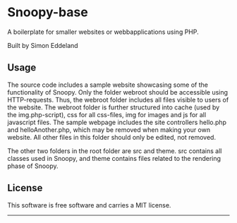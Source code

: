 Snoopy-base
==================

A boilerplate for smaller websites or webbapplications using PHP.

Built by Simon Eddeland

Usage
-------
The source code includes a sample website showcasing some of the functionality of Snoopy. Only the folder webroot should be accessible using HTTP-requests. Thus, the webroot folder includes all files visible to users of the website. The webroot folder is further structured into cache (used by the img.php-script), css for all css-files, img for images and js for all javascript files. The sample webpage includes the site controllers hello.php and helloAnother.php, which may be removed when making your own website. All other files in this folder should only be edited, not removed.

The other two folders in the root folder are src and theme. src contains all classes used in Snoopy, and theme contains files related to the rendering phase of Snoopy.


License
------------------

This software is free software and carries a MIT license.


------------------

